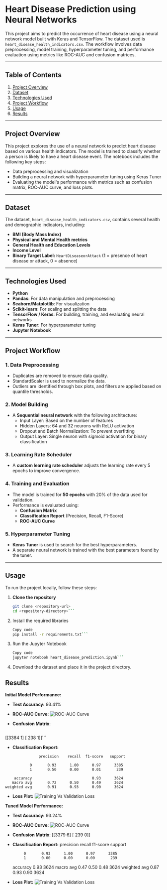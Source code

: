 # Heart Disease Prediction using Neural Networks

This project aims to predict the occurrence of heart disease using a neural network model built with Keras and TensorFlow. The dataset used is `heart_disease_health_indicators.csv`. The workflow involves data preprocessing, model training, hyperparameter tuning, and performance evaluation using metrics like ROC-AUC and confusion matrices.

---

## Table of Contents
1. [Project Overview](#project-overview)  
2. [Dataset](#dataset)  
3. [Technologies Used](#technologies-used)  
4. [Project Workflow](#project-workflow)  
5. [Usage](#usage)  
6. [Results](#results)  

---

## Project Overview
This project explores the use of a neural network to predict heart disease based on various health indicators. The model is trained to classify whether a person is likely to have a heart disease event. The notebook includes the following key steps:
- Data preprocessing and visualization  
- Building a neural network with hyperparameter tuning using Keras Tuner  
- Evaluating the model's performance with metrics such as confusion matrix, ROC-AUC curve, and loss plots.

---

## Dataset
The dataset, `heart_disease_health_indicators.csv`, contains several health and demographic indicators, including:
- **BMI (Body Mass Index)**  
- **Physical and Mental Health metrics**  
- **General Health and Education Levels**  
- **Income Level**  
- **Binary Target Label:** `HeartDiseaseorAttack` (1 = presence of heart disease or attack, 0 = absence)

---

## Technologies Used
- **Python**  
- **Pandas**: For data manipulation and preprocessing  
- **Seaborn/Matplotlib**: For visualization  
- **Scikit-learn**: For scaling and splitting the data  
- **TensorFlow / Keras**: For building, training, and evaluating neural networks  
- **Keras Tuner**: For hyperparameter tuning  
- **Jupyter Notebook**

---

## Project Workflow

### 1. **Data Preprocessing**
- Duplicates are removed to ensure data quality.
- StandardScaler is used to normalize the data.
- Outliers are identified through box plots, and filters are applied based on quantile thresholds.

### 2. **Model Building**
- A **Sequential neural network** with the following architecture:
  - Input Layer: Based on the number of features
  - Hidden Layers: 64 and 32 neurons with ReLU activation  
  - Dropout and Batch Normalization: To prevent overfitting  
  - Output Layer: Single neuron with sigmoid activation for binary classification

### 3. **Learning Rate Scheduler**
- A **custom learning rate scheduler** adjusts the learning rate every 5 epochs to improve convergence.

### 4. **Training and Evaluation**
- The model is trained for **50 epochs** with 20% of the data used for validation.  
- Performance is evaluated using:
  - **Confusion Matrix**
  - **Classification Report** (Precision, Recall, F1-Score)
  - **ROC-AUC Curve**

### 5. **Hyperparameter Tuning**
- **Keras Tuner** is used to search for the best hyperparameters.
- A separate neural network is trained with the best parameters found by the tuner.

---

## Usage
To run the project locally, follow these steps:

1. **Clone the repository**  
   ```bash
   git clone <repository-url>
   cd <repository-directory>```

2. Install the required libraries

    ```bash
    Copy code
    pip install -r requirements.txt```

3.  Run the Jupyter Notebook

    ```bash
    Copy code
    jupyter notebook heart_disease_prediction.ipynb```

4. Download the dataset and place it in the project directory.

## Results
**Initial Model Performance:**
- **Test Accuracy:** 93.41%
- **ROC-AUC Curve:** 
![ROC-AUC Curve](ROC-AUCCurvePre.png)

- **Confusion Matrix**:
  ```
 [[3384    1]
 [ 238    1]]```
- **Classification Report:**
```
               precision    recall  f1-score   support

           0       0.93      1.00      0.97      3385
           1       0.50      0.00      0.01       239

    accuracy                           0.93      3624
   macro avg       0.72      0.50      0.49      3624
weighted avg       0.91      0.93      0.90      3624
```
- **Loss Plot:**
![Training Vs Validation Loss](TrainingVsValidationLossPre.png)

**Tuned Model Performance:**
- **Test Accuracy:** 93.24%
- **ROC-AUC Curve:**
![ROC-AUC Curve](ROC-AUCCurvePost.png)

- **Confusion Matrix**:
 [[3379    6]
 [ 239    0]]
- **Classification Report:**
               precision    recall  f1-score   support

           0       0.93      1.00      0.97      3385
           1       0.00      0.00      0.00       239

    accuracy                           0.93      3624
   macro avg       0.47      0.50      0.48      3624
weighted avg       0.87      0.93      0.90      3624
- **Loss Plot:**
![Training Vs Validation Loss](TrainingVsValidationLossPost.png)

